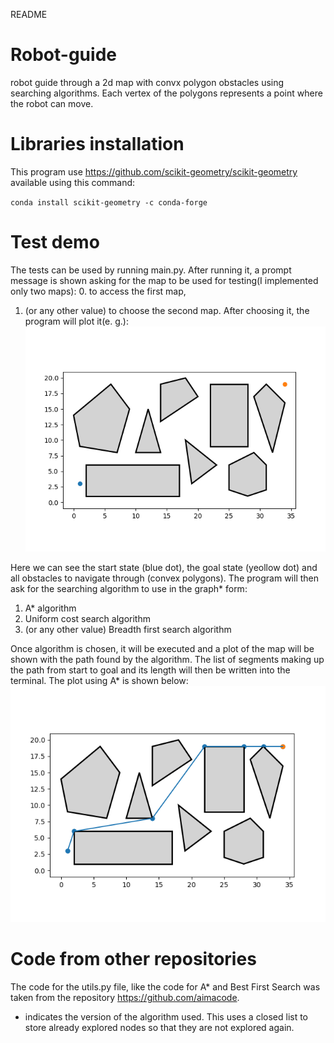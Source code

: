 README

# Robot-guide
robot guide through a 2d map with convx polygon obstacles using searching algorithms. Each vertex of the polygons represents a point where the robot can move.

# Libraries installation
This program use  https://github.com/scikit-geometry/scikit-geometry available using this command:

`conda install scikit-geometry -c conda-forge`

# Test demo
The tests can be used by running main.py. After running it, a prompt message is shown asking for the map to be used for testing(I implemented only two maps):
0. to access the first map, 
1. (or any other value) to choose the second map. 
After choosing it, the program will plot it(e. g.):
![Figure_1.png](Figure_1.png)

Here we can see the start state (blue dot), the goal state (yeollow dot) and all obstacles to navigate through (convex polygons). The program will then ask for the searching algorithm to use in the graph* form:
1. A* algorithm
2. Uniform cost search algorithm
3. (or any other value) Breadth first search algorithm

 Once algorithm is chosen, it will be executed and a plot of the map will be shown with the path found by the algorithm. The list of segments making up the path from start to goal and its length will then be written into the terminal. 
The plot using A* is shown below:
![Figure_2.png](Figure_2.png)

# Code from other repositories
The code for the utils.py file, like the code for A* and Best First Search was taken from the repository https://github.com/aimacode.

* indicates the version of the algorithm used. This uses a closed list to store already explored nodes so that they are not explored again.
